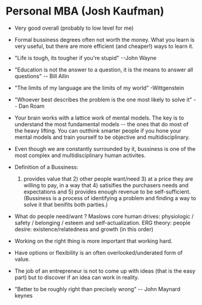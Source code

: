 # Personal MBA (Josh Kaufman)

- Very good overall (probably to low level for me)

- Formal bussiness degrees often not worth the money. What you learn is very useful, but there are more efficient (and cheaper!) ways to learn it.

- "Life is tough, its tougher if you're stupid" --John Wayne

- "Education is not the answer to a question, it is the means to answer all questions" -- Bill Allin

- "The limits of my language are the limits of my world" -Wittgenstein

- "Whoever best describes the problem is the one most likely to solve it" -- Dan Roam

- Your brain works with a lattice work of mental models. The key is to understand the most fundamental models -- the ones that do most of the heavy lifting.
  You can outthink smarter people if you hone your mental models and train yourself to be objective and multidisciplinary.

- Even though we are constantly surrounded by it, bussiness is one of the most complex and multidisciplinary human activites.

- Definition of a Bussiness:
  1) provides value that 2) other people want/need 3) at a price they are willing to pay, in a way that 4) satisifies the purchasers needs and expectations and 5) provides enough revenue to be self-sufficient.
   (Bussiness is a process of identifying a problem and finding a way to solve it that benifits both parties.)

- What do people need/want ?
   Maslows core human drives: physiologic / safety / belonging / esteem and self-actualization. 
   ERG theory: people desire: existence/relatedness and growth (in this order)

- Working on the right thing is more important that working hard.

- Have options or flexibility is an often overlooked/underated form of value.

- The job of an entrepreneur is not to come up with ideas (that is the easy part) but to discover if an idea can work in reality.

- "Better to be roughly right than precisely wrong" -- John Maynard keynes


